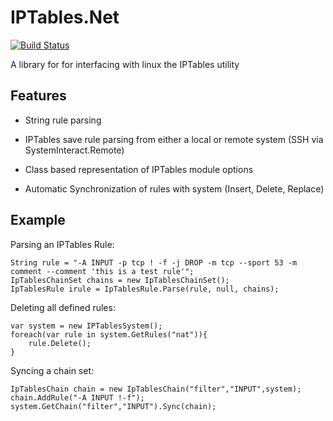 # IPTables.Net

[![Build Status](https://travis-ci.org/splitice/IPTables.Net.png?branch=master)](https://travis-ci.org/splitice/IPTables.Net)

A library for for interfacing with linux the IPTables utility

## Features

-   String rule parsing

-   IPTables save rule parsing from either a local or remote system (SSH
    via SystemInteract.Remote)

-   Class based representation of IPTables module options

-   Automatic Synchronization of rules with system (Insert, Delete,
    Replace)

## Example

Parsing an IPTables Rule:

    String rule = "-A INPUT -p tcp ! -f -j DROP -m tcp --sport 53 -m comment --comment 'this is a test rule'";
    IpTablesChainSet chains = new IpTablesChainSet();
    IpTablesRule irule = IpTablesRule.Parse(rule, null, chains);

Deleting all defined rules:

    var system = new IPTablesSystem();
    foreach(var rule in system.GetRules("nat")){
        rule.Delete();
    }

Syncing a chain set:

    IpTablesChain chain = new IpTablesChain("filter","INPUT",system); 
    chain.AddRule("-A INPUT !-f"); 
    system.GetChain("filter","INPUT").Sync(chain);
